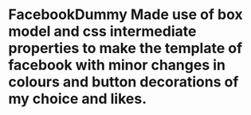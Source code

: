 # FacebookDummy Made use of box model and css intermediate properties to make the template of facebook with minor changes in colours and button decorations of my choice and likes.
